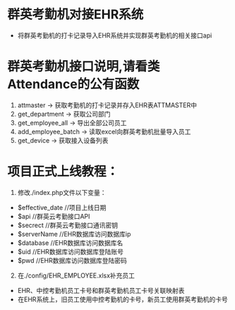 # 群英考勤机对接EHR系统
- 将群英考勤机的打卡记录导入EHR系统并实现群英考勤机的相关接口api

# 群英考勤机接口说明,请看类Attendance的公有函数
1. attmaster -> 获取考勤机的打卡记录并存入EHR表ATTMASTER中
2. get_department -> 获取公司部门
3. get_employee_all -> 导出全部公司员工
4. add_employee_batch -> 读取excel向群英考勤机批量导入员工
5. get_device -> 获取接入设备列表

# 项目正式上线教程：
1. 修改./index.php文件以下变量：
- $effective_date  //项目上线日期
- $api  //群英云考勤接口API
- $secrect   //群英云考勤接口通讯密钥
- $serverName  //EHR数据库访问数据库ip
- $database  //EHR数据库访问数据库名
- $uid  //EHR数据库访问数据库登陆账号
- $pwd  //EHR数据库访问数据库登陆密码
2. 在./config/EHR_EMPLOYEE.xlsx补充员工
- EHR、中控考勤机员工卡号和群英考勤机员工卡号关联映射表
- 在EHR系统上，旧员工使用中控考勤机的卡号，新员工使用群英考勤机的卡号
